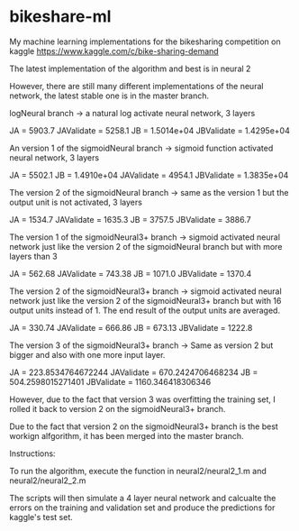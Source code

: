 # bikeshare-ml
My machine learning implementations for the bikesharing competition on kaggle https://www.kaggle.com/c/bike-sharing-demand

The latest implementation of the algorithm and best is in neural 2

However, there are still many different implementations of the neural network, the latest stable one is in the master branch.

logNeural branch -> a natural log activate neural network, 3 layers

JA = 5903.7 JAValidate = 5258.1 JB = 1.5014e+04 JBValidate = 1.4295e+04

An version 1 of the sigmoidNeural branch -> sigmoid function activated neural network, 3 layers

JA = 5502.1 JB = 1.4910e+04 JAValidate = 4954.1 JBValidate = 1.3835e+04

The version 2 of the sigmoidNeural branch -> same as the version 1 but the output unit is not activated, 3 layers

JA = 1534.7 JAValidate = 1635.3 JB = 3757.5 JBValidate = 3886.7

The version 1 of the sigmoidNeural3+ branch -> sigmoid activated neural network just like the version 2 of the sigmoidNeural branch but with more layers than 3

JA = 562.68 JAValidate = 743.38 JB = 1071.0 JBValidate = 1370.4

The version 2 of the sigmoidNeural3+ branch -> sigmoid activated neural network just like the version 2 of the sigmoidNeural3+ branch but with 16 output units instead of 1. The end result of the output units are averaged.

JA = 330.74 JAValidate = 666.86 JB = 673.13 JBValidate = 1222.8

The version 3 of the sigmoidNeural3+ branch -> Same as version 2 but bigger and also with one more input layer.

JA = 223.8534764672244 JAValidate = 670.2424706468234 JB = 504.2598015271401 JBValidate = 1160.346418306346

However, due to the fact that version 3 was overfitting the training set, I rolled it back to version 2 on the sigmoidNeural3+ branch.

Due to the fact that version 2 on the sigmoidNeural3+ branch is the best workign alfgorithm, it has been merged into the master branch.

Instructions:

To run the algorithm, execute the function in neural2/neural2_1.m and neural2/neural2_2.m

The scripts will then simulate a 4 layer neural network and calcualte the errors on the training and validation set and produce the predictions for kaggle's test set.